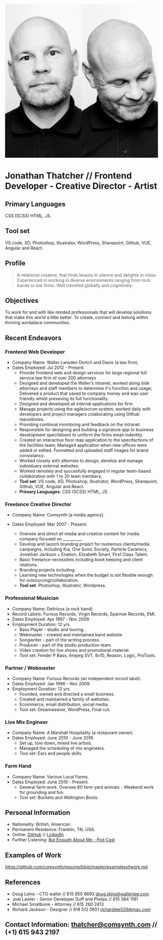 ![](thatcher.jpg)
# Jonathan Thatcher // Frontend Developer - Creative Director - Artist
## Primary Languages
CSS (SCSS) HTML, JS.
## Tool set
VS code, XD, Photoshop, Illustrator, WordPress, Sharepoint, Github, VUE, Angular and React. 
## Profile
> A relational creative, that finds beauty in silence and delights in noise. Experienced in working in diverse environments ranging from rock bands to law firms. Well travelled globally and cognitively.
## Objectives
To work for and with like minded professionals that will develop solutions that make this world a little better. To create, connect and belong within thriving workplace communities.
## Recent Endeavors
### Frontend Web Developer
- Company Name: Waller Lansden Dortch and Davis (a law firm).
- Dates Employed: Jul 2012 -  Present.
  - Provide frontend web and design services for large regional full service law firm of over 200 attorneys
  - Designed and developed the Waller’s intranet, worked along side attorneys and staff members to determine it's function and usage; Delivered a product that saved to company money and was user friendly whilst preseving its full functionality.
  - Designed and developed all internal applications for firm.
  - Manage projects using the agile/scrum system, worked daily with developers and project managers colaborating using Github repositories.
  - Providing continual monitoring and feedback on the intranet.
  - Responsible for designing and building a signature app to business development specifations to uniform the firms email indentity.
  - Created an interactive floor map application to the specifactions of the facilities team; Managed application when new offices were added or edited. Formatted and uploaded staff images for brand consistancy.
  - Worked closely with attornies to design, develop and manage subsiduary external websites.
  - Worked remotely and succesfully engaged in regular team-based collaboration with 1 to 20 team members,
  - **Tool set**: VS code, XD, Photoshop, Illustrator, WordPress, Sharepoint, Github, VUE, Angular and React. 
  - **Primary Languages**: CSS (SCSS) HTML, JS.
### Freelance Creative Director
- Company Name: Comsynth (a media agency).
- Dates Employed: Mar 2007 - Present.

  - Oversee and direct all media and creative content for media company focused on __________
  - Develop and launch branding project for numerous clients/media campaigns, including Kia, One Sonic Society, Particle Ceramics, Jonathan Jackson + Enation, Elizabeth Smart, First Class Talent.
  - Basic freelance necessities including book keeping and client relations. 
  - Branding projects including: 
  - Learning new technologies when the budget is not flexible enough for outsourcing/collaboration.
  - **Tool set**: Photoshop, Illustrator, Wordpress.
### Professional Musician
- Company Name: Delirious (a rock band).
- Record Labels: Furious Records, Virgin Records, Sparrow Records, EMI.
- Dates Employed: Apr 1997 - Nov 2009. 
- Employment Duration: 12 yrs.
  - Bass Player - studio and touring .
  - Webmaster - created and maintained band website.
  - Songwriter - part of the writing process.
  - Producer -  part of the studio production team.
  - Video creation for live shows and promotional material.
  - Tool set: Fender P Bass, Ampeg SVT, 8x10, Reason, Logic, ProTools.
### Partner / Webmaster
- Company Name: Furious Records (an independent record label).
- Dates Employed: Jan 1996 - Nov 2009.
- Employment Duration: 13 yrs.
  - Founded, owned and directed a small business.
  - Created and maintained a family of websites. 
  - Ecommerce, email distribution, social media.
  - Tool set: Dreamweaver, WordPress, Final cut.
### Live Mix Engineer
- Company Name: A Marshall Hospitality (a restaurant owner).
- Dates Employed: June 2010 - June 2018.
  - Set up, tore down, mixed live artists.
  - Managed the scheduling of mix engineers.
  - Tool set: Ears and people skills.
### Farm Hand
- Company Name: Various Local Farms.
- Dates Employed: June 2010 - Present.
  - General farm work. Oversee 80 farm yard animals -  Weekend work for grounding and fun.
  - Tool set: Buckets and Wellington Boots.
## Personal Information
- Nationality: British, American.
- Permanent Residence: Franklin, TN, USA.
- Online: [GitHub](https://github.com/comsynth/resume/) // [LinkedIn](https://www.linkedin.com/in/arkyard/)
- Further Listening: [But Enough About Me - Pod Cast](https://podcasts.apple.com/us/podcast/ep-12-jon-thatcher/id1464781115?i=1000454409914)



## Examples of Work
https://github.com/comsynth/resume/blob/master/examplesofwork.md

## References
- Doug Leins - CTO waller // 615 850 8693 doug.leins@wallerlaw.com
- Joel Lawler - Senior Developer Duff and Phelps // 615 384 1181
- Michael Smallbone - Attorney // 615 260 2413
- Richard Jackson - Designer // 818 512 0651 richardlee529@mac.com

## Contact Information: [thatcher@comsynth.com](mailto:thatcher@comsynth.com) // (+1) **615 943 2197**

